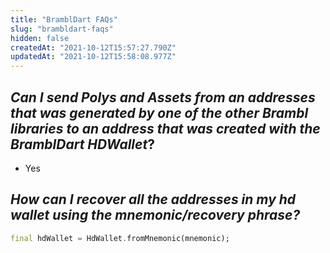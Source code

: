 ```yaml
---
title: "BramblDart FAQs"
slug: "brambldart-faqs"
hidden: false
createdAt: "2021-10-12T15:57:27.790Z"
updatedAt: "2021-10-12T15:58:08.977Z"
---
```

## _Can I send Polys and Assets from an addresses that was generated by one of the other Brambl libraries to an address that was created with the BramblDart HDWallet_? 

- Yes

## _How can I recover all the addresses in my hd wallet using the mnemonic/recovery phrase?_ 
```dart
final hdWallet = HdWallet.fromMnemonic(mnemonic);
```